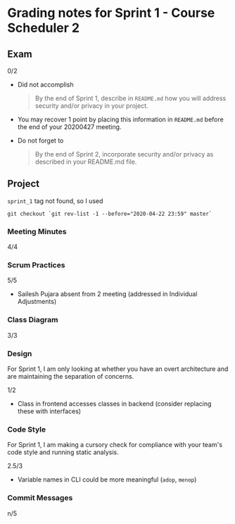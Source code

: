 #   Grading notes for Sprint 1 - Course Scheduler 2

##  Exam

0/2

-   Did not accomplish
    > By the end of Sprint 1, describe in `README.md` how you will
    > address security and/or privacy in your project.

-   You may recover 1 point by placing this information in
    `README.md` before the end of your 20200427 meeting.

-   Do not forget to
    > By the end of Sprint 2, incorporate security and/or privacy
    > as described in your README.md file.

##  Project

`sprint_1` tag not found, so I used
```
git checkout `git rev-list -1 --before="2020-04-22 23:59" master`
```

### Meeting Minutes

4/4

### Scrum Practices

5/5

-   Sailesh Pujara absent from 2 meeting (addressed in Individual Adjustments)

### Class Diagram

3/3

### Design

For Sprint 1, I am only looking at whether you have an overt architecture and
are maintaining the separation of concerns.

1/2

-   Class in frontend accesses classes in backend (consider replacing these
    with interfaces)

### Code Style

For Sprint 1, I am making a cursory check for compliance with your team's code
style and running static analysis.

2.5/3

-   Variable names in CLI could be more meaningful (`adop`, `menop`)

### Commit Messages

n/5

